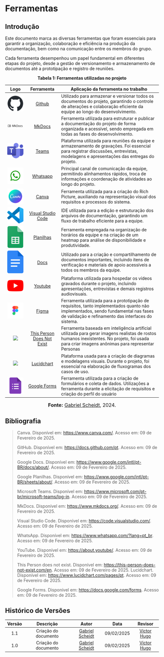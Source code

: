 # Ferramentas 

## Introdução

Este documento marca as diversas ferramentas que foram essenciais para garantir a organização, colaboração e eficiência na produção da documentação, bem como na comunicação entre os membros do grupo.

Cada ferramenta desempenhou um papel fundamental em diferentes etapas do projeto, desde a gestão de versionamento e armazenamento de documentos até a prototipação e registro de reuniões. 

<div style="text-align: center">
<p><b>Tabela 1: Ferramentas utilizadas no projeto</b></p>
</div>


| Logo | Ferramenta | Aplicação da ferramenta no trabalho |
| :-----: | :----: | ----------- |
| <img src="https://github.com/Requisitos-de-Software/2024.2-Sympla/raw/main/docs/assets/ferramentas/github.png" width=75px> | [Github](https://docs.github.com/pt) | Utilizado para armazenar e versionar todos os documentos do projeto, garantindo o controle de alterações e colaboração eficiente da equipe ao longo do desenvolvimento. |
| <img style="border-radius: 25%" src="https://github.com/Requisitos-de-Software/2024.2-Sympla/raw/main/docs/assets/ferramentas/mkdocs.png" width=150px> | [MkDocs](https://www.mkdocs.org/) | Ferramenta utilizada para estruturar e publicar a documentação do projeto de forma organizada e acessível, sendo empregada em todas as fases do desenvolvimento. |
| <img src="https://github.com/Requisitos-de-Software/2024.2-Sympla/raw/main/docs/assets/ferramentas/teams.png" width=75px> | [Teams](https://www.microsoft.com/pt-br/microsoft-teams/log-in) | Plataforma utilizada para reuniões da equipe e armazenamento de gravações. Foi essencial para registrar discussões, entrevistas, modelagens e apresentações das entregas do projeto. |
| <img src="https://github.com/Requisitos-de-Software/2024.2-Sympla/raw/main/docs/assets/ferramentas/whatsapp.png" width=75px> | [Whatsapp](https://www.whatsapp.com/?lang=pt_br) | Principal canal de comunicação da equipe, permitindo alinhamentos rápidos, troca de informações e coordenação de atividades ao longo do projeto. |
| <img src="https://github.com/Requisitos-de-Software/2024.2-Sympla/raw/main/docs/assets/ferramentas/canva.png" width=75> | [Canva](https://www.canva.com/) | Ferramenta utilizada para a criação do Rich Picture, auxiliando na representação visual dos requisitos e processos do sistema. |
| <img src="https://github.com/Requisitos-de-Software/2024.2-Sympla/raw/main/docs/assets/ferramentas/vscode.png" width=75px> | [Visual Studio Code](https://code.visualstudio.com/) | IDE utilizada para a edição e estruturação dos arquivos de documentação, garantindo um fluxo de trabalho eficiente para a equipe. |
| <img src="https://github.com/Requisitos-de-Software/2024.2-Sympla/raw/main/docs/assets/ferramentas/panilha.png" width=75px> | [Planilhas](https://www.google.com/intl/pt-BR/sheets/about/) | Ferramenta empregada na organização de horários da equipe e na criação de um heatmap para análise de disponibilidade e produtividade. |
| <img src="https://github.com/Requisitos-de-Software/2024.2-Sympla/raw/main/docs/assets/ferramentas/docs.png" width=75px> | [Docs](https://www.google.com/intl/pt-BR/docs/about/) | Utilizado para a criação e compartilhamento de documentos importantes, incluindo itens de verificação e materiais de apoio acessíveis a todos os membros da equipe. |
| <img src="https://github.com/Requisitos-de-Software/2024.2-Sympla/raw/main/docs/assets/ferramentas/youtube.png" width=75px> | [Youtube](https://about.youtube/) | Plataforma utilizada para hospedar os vídeos gravados durante o projeto, incluindo apresentações, entrevistas e demais registros audiovisuais. |
| <img src="../../assets/ferramentas/figma.png" width=75px> | [Figma](https://www.figma.com/) | Ferramenta utilizada para a prototipação de requisitos, tanto implementados quanto não implementados, sendo fundamental nas fases de validação e refinamento das interfaces do sistema. |
| <img src="https://this-person-does-not-exist.com/favicon.ico" width=75px> | [This Person Does Not Exist](https://this-person-does-not-exist.com/en) | Ferramenta baseada em inteligência artificial utilizada para gerar imagens realistas de rostos humanos inexistentes. No projeto, foi usada para criar imagens anônimas para representar Personas |
| <img src="https://www.lucidchart.com/favicon.ico" width=75px> | [Lucidchart](https://www.lucidchart.com/pages/pt) | Plataforma usada para a criação de diagramas e modelagens visuais. Durante o projeto, foi essencial na elaboração de fluxogramas dos casos de uso. |
|<img src= "./assets/google-forms.png" width=75px> | [Google Forms](https://docs.google.com/forms) | Ferramenta utilizada para a criação de formulários e coleta de dados. Utilizações a ferramenta durante a elicitação de requisitos e criação do perfil do usuário |



<font size="3"><p style="text-align: center"><b>Fonte:</b> [Gabriel Scheidt](https://github.com/Gxaite), 2024.</p></font>



## **Bibliografia**

>  Canva. Disponível em: https://www.canva.com/. Acesso em: 09 de Fevereiro de 2025.
>
>  GitHub. Disponível em: https://docs.github.com/pt. Acesso em: 09 de Fevereiro de 2025.
>
>  Google Docs. Disponível em: https://www.google.com/intl/pt-BR/docs/about/. Acesso em: 09 de Fevereiro de 2025.
> 
>  Google Planilhas. Disponível em: https://www.google.com/intl/pt-BR/sheets/about/. Acesso em: 09 de Fevereiro de 2025.
>
>  Microsoft Teams. Disponível em: https://www.microsoft.com/pt-br/microsoft-teams/log-in. Acesso em: 09 de Fevereiro de 2025.
> 
>  MkDocs. Disponível em: https://www.mkdocs.org/. Acesso em: 09 de Fevereiro de 2025.
>
>  Visual Studio Code. Disponível em: https://code.visualstudio.com/. Acesso em: 09 de Fevereiro de 2025.
>
>  WhatsApp. Disponível em: https://www.whatsapp.com/?lang=pt_br. Acesso em: 09 de Fevereiro de 2025.
> 
>  YouTube. Disponível em: https://about.youtube/. Acesso em: 09 de Fevereiro de 2025.
>
> 
>  This Person does not exist. Disponível em: https://this-person-does-not-exist.com/en. Acesso em: 09 de Fevereiro de 2025.
>  Lucidchart. Disponível em: https://www.lucidchart.com/pages/pt. Acesso em: 09 de Fevereiro de 2025.
>
>
> Google Forms. Disponível em: https://docs.google.com/forms. Acesso em: 09 de Fevereiro de 2025.
>



## Histórico de Versões

| Versão |          Descrição              |     Autor      |      Data      |   Revisor     |
|:------:|:-------------------------------:|:--------------:|:--------------:|:-------------:|
|  1.1   | Criação do documento| [Gabriel Scheidt](https://github.com/Gxaite) | 09/02/2025   | [Victor Hugo](https://github.com/VHbernardes)  |
|  1.0   | Criação do documento| [Gabriel Scheidt](https://github.com/Gxaite) | 09/02/2025   | [Victor Hugo](https://github.com/VHbernardes)  |
